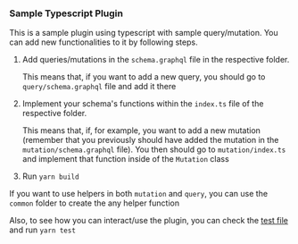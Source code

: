 ### Sample Typescript Plugin

This is a sample plugin using typescript with sample query/mutation.
You can add new functionalities to it by following steps.

1. Add queries/mutations in the `schema.graphql` file in the respective folder.

   This means that, if you want to add a new query, you should go to `query/schema.graphql` file and add it there

2. Implement your schema's functions within the `index.ts` file of the respective folder.

   This means that, if, for example, you want to add a new mutation (remember that you previously should have added the mutation in the `mutation/schema.graphql` file). You then should go to `mutation/index.ts` and implement that function inside of the `Mutation` class

3. Run `yarn build`

If you want to use helpers in both `mutation` and `query`, you can use the `common` folder to create the any helper function

Also, to see how you can interact/use the plugin, you can check the [test file](./src/__tests__/e2e.spec.ts) and run `yarn test`
